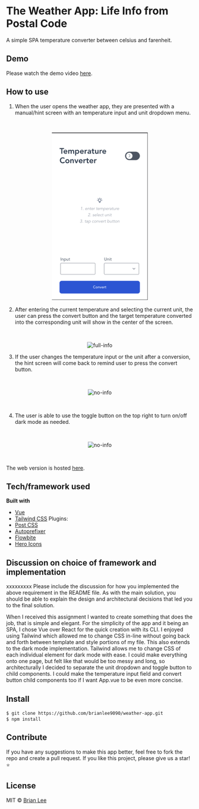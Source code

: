 # The Weather App: Life Info from Postal Code
A simple SPA temperature converter between celsius and farenheit.


## Demo
Please watch the demo video [here](xxxxxxxxxxxxxxxxxxxxxx).

## How to use
1. When the user opens the weather app, they are presented with a manual/hint screen with an temperature input and unit dropdown menu.
<br>
<p align="center">
<img src="./img/welcome.png" alt="welcome-page" height="450px" margin="auto"></img>
</p>

2. After entering the current temperature and selecting the current unit, the user can press the convert button and the target temperature converted into the corresponding unit will show in the center of the screen.

<br>
<p align="center">
<img src="./img/full info.png" alt="full-info" height="450px" margin="auto"></img>  </div> </p>


3. If the user changes the temperature input or the unit after a conversion, the hint screen will come back to remind user to press the convert button.

<br>
<p align="center">
<img src="./img/no info.png" alt="no-info" height="450px" margin="auto"></img> </p>
<br>

4. The user is able to use the toggle button on the top right to turn on/off dark mode as needed.
<br>
<p align="center">
<img src="./img/no info.png" alt="no-info" height="450px" margin="auto"></img> </p>
<br>


The web version is hosted [here](https://temperature-converter-brianlee9090.vercel.app/).

## Tech/framework used
<b>Built with</b>
- [Vue](https://vuejs.org/)
- [Tailwind CSS](https://tailwindcss.com/)
Plugins:
- [Post CSS](https://postcss.org)
- [Autoprefixer](https://github.com/postcss/autoprefixer)
- [Flowbite](https://flowbite.com/)
- [Hero Icons](https://heroicons.com)

## Discussion on choice of framework and implementation
xxxxxxxxx
Please include the discussion for how you implemented the above requirement in the README file. As with the main solution, you should be able to explain the design and architectural decisions that led you to the final solution. 

When I received this assignment I wanted to create something that does the job, that is simple and elegant.
For the simplicity of the app and it being an SPA, I chose Vue over React for the quick creation with its CLI. I enjoyed using Tailwind which allowed me to change CSS in-line without going back and forth between template and style portions of my file. This also extends to the dark mode implementation. Tailwind allows me to change CSS of each individual element for dark mode with ease.
I could make everything onto one page, but felt like that would be too messy and long, so architecturally I decided to separate the unit dropdown and toggle button to child components. I could make the temperature input field and convert button child components too if I want App.vue to be even more concise.

## Install

    $ git clone https://github.com/brianlee9090/weather-app.git
    $ npm install

## Contribute
If you have any suggestions to make this app better, feel free to fork the repo and create a pull request.
If you like this project, please give us a star! ⭐️

## License
MIT © [Brian Lee](https://github.com/brianlee9090)
